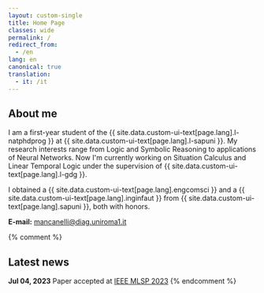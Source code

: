 ```yaml
---
layout: custom-single
title: Home Page
classes: wide
permalink: /
redirect_from:
  - /en
lang: en
canonical: true
translation: 
  - it: /it
---
```


## About me

I am a first-year student of the {{ site.data.custom-ui-text[page.lang].l-natphdprog }} at {{ site.data.custom-ui-text[page.lang].l-sapuni }}.
My research interests range from Logic and Symbolic Reasoning to applications of Neural Networks.
Now I'm currently working on Situation Calculus and Linear Temporal Logic under the supervision of {{ site.data.custom-ui-text[page.lang].l-gdg }}.

I obtained a {{ site.data.custom-ui-text[page.lang].engcomsci }} and a {{ site.data.custom-ui-text[page.lang].inginfaut }} from {{ site.data.custom-ui-text[page.lang].sapuni }}, both with honors.

**E-mail:** mancanelli@diag.uniroma1.it

{% comment %}
## Latest news

**Jul 04, 2023** Paper accepted at [IEEE MLSP 2023](https://2023.ieeemlsp.org/)
{% endcomment %}